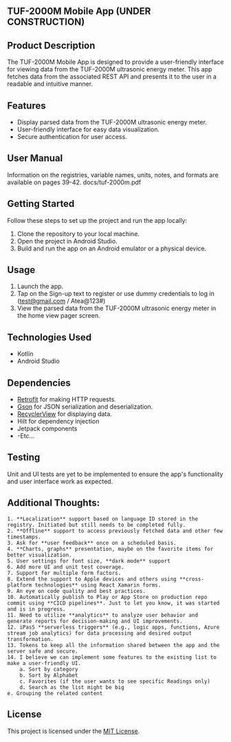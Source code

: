 ## TUF-2000M Mobile App (UNDER CONSTRUCTION)

## Product Description
The TUF-2000M Mobile App is designed to provide a user-friendly interface for viewing data from the TUF-2000M ultrasonic energy meter. This app fetches data from the associated REST API and presents it to the user in a readable and intuitive manner.

## Features
- Display parsed data from the TUF-2000M ultrasonic energy meter.
- User-friendly interface for easy data visualization.
- Secure authentication for user access.

## User Manual
Information on the registries, variable names, units, notes, and formats are available on pages 39-42. docs/tuf-2000m.pdf

## Getting Started
Follow these steps to set up the project and run the app locally:

1. Clone the repository to your local machine.
2. Open the project in Android Studio.
3. Build and run the app on an Android emulator or a physical device.

## Usage
1. Launch the app.
2. Tap on the Sign-up text to register or use dummy credentials to log in (test@gmail.com / Atea@123#)
3. View the parsed data from the TUF-2000M ultrasonic energy meter in the home view pager screen.

## Technologies Used
- Kotlin
- Android Studio

## Dependencies
- [Retrofit](https://square.github.io/retrofit/) for making HTTP requests.
- [Gson](https://github.com/google/gson) for JSON serialization and deserialization.
- [RecyclerView](https://developer.android.com/jetpack/androidx/releases/recyclerview) for displaying data.
- Hilt for dependency injection
- Jetpack components
- -Etc...

## Testing
Unit and UI tests are yet to be implemented to ensure the app's functionality and user interface work as expected.

## Additional Thoughts:
	1. **Localization** support based on language ID stored in the registry. Initiated but still needs to be completed fully.
	2. **Offline** support to access previously fetched data and other few timestamps. 
	3. Ask for **user feedback** once on a scheduled basis. 
	4. **Charts, graphs** presentation, maybe on the favorite items for better visualization. 
	5. User settings for font size, **dark mode** support
	6. Add more UI and unit test coverage. 
	7. Support for multiple form factors. 
	8. Extend the support to Apple devices and others using **cross-platform technologies** using React Xamarin forms.
	9. An eye on code quality and best practices.  
	10. Automatically publish to Play or App Store on production repo commit using **CICD pipelines**. Just to let you know, it was started and is in progress. 
	11. Need to utilize **analytics** to analyze user behavior and generate reports for decision-making and UI improvements.
	12. iPasS **serverless triggers** (e.g., logic apps, functions, Azure stream job analytics) for data processing and desired output transformation.
	13. Tokens to keep all the information shared between the app and the server safe and secure.
	14. I believe we can implement some features to the existing list to make a user-friendly UI. 
		a. Sort by category
		b. Sort by Alphabet
		c. Favorites (if the user wants to see specific Readings only)
		d. Search as the list might be big
    e. Grouping the related content

## License
This project is licensed under the [MIT License](LICENSE).
